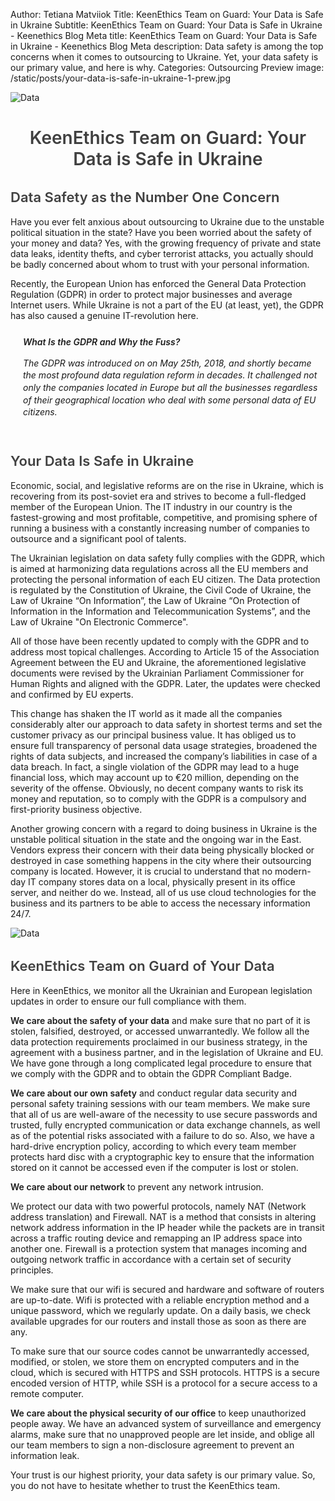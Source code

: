 Author: Tetiana Matviiok
Title: KeenEthics Team on Guard: Your Data is Safe in Ukraine
Subtitle: KeenEthics Team on Guard: Your Data is Safe in Ukraine - Keenethics Blog
Meta title: KeenEthics Team on Guard: Your Data is Safe in Ukraine - Keenethics Blog
Meta description: Data safety is among the top concerns when it comes to outsourcing to Ukraine. Yet, your data safety is our primary value, and here is why.
Categories: Outsourcing
Preview image: /static/posts/your-data-is-safe-in-ukraine-1-prew.jpg

![Data](/static/posts/your-data-is-safe-in-ukraine-1.jpg)

<div align="center">
  <h1 style="font-weight: 600; color: rgba(0,0,0,0.75)">KeenEthics Team on Guard: Your Data is Safe in Ukraine</h1>
</div>

<div>
  <h2 style="font-weight: 600; font-size: 22px; color: rgba(0,0,0,0.75)">Data Safety as the Number One Concern</h2>
</div>

Have you ever felt anxious about outsourcing to Ukraine due to the unstable political situation in the state? Have you been worried about the safety of your money and data? Yes, with the growing frequency of private and state data leaks, identity thefts, and cyber terrorist attacks, you actually should be badly concerned about whom to trust with your personal information.

Recently, the European Union has enforced the General Data Protection Regulation (GDPR) in order to protect major businesses and average Internet users. While Ukraine is not a part of the EU (at least, yet), the GDPR has also caused a genuine IT-revolution here.

<div style="max-width: 550px; margin-left: auto; font-style: italic; padding: 10px 0 10px 20px; line-height: 1.4">
  <div style="font-weight: 600">What Is the GDPR and Why the Fuss?</div>
  <p>
    The GDPR was introduced on on May 25th, 2018, and shortly became the most profound data regulation reform in decades. It challenged not only the companies located in Europe but all the businesses regardless of their geographical location who deal with some personal data of EU citizens.
  </p>
</div>

<div>
  <h2 style="font-weight: 600; font-size: 22px; color: rgba(0,0,0,0.75)">Your Data Is Safe in Ukraine</h2>
</div>

Economic, social, and legislative reforms are on the rise in Ukraine, which is recovering from its post-soviet era and strives to become a full-fledged member of the European Union. The IT industry in our country is the fastest-growing and most profitable, competitive, and promising sphere of running a business with a constantly increasing number of companies to outsource and a significant pool of talents.

The Ukrainian legislation on data safety fully complies with the GDPR, which is aimed at harmonizing data regulations across all the EU members and protecting the personal information of each EU citizen. The Data protection is regulated by the Constitution of Ukraine, the Civil Code of Ukraine, the Law of Ukraine “On Information”, the Law of Ukraine “On Protection of Information in the Information and Telecommunication Systems”, and the Law of Ukraine "On Electronic Commerce".


All of those have been recently updated to comply with the GDPR and to address most topical challenges. According to Article 15 of the Association Agreement between the EU and Ukraine, the aforementioned legislative documents were revised by the Ukrainian Parliament Commissioner for Human Rights and aligned with the GDPR. Later, the updates were checked and confirmed by EU experts.

This change has shaken the IT world as it made all the companies considerably alter our approach to data safety in shortest terms and set the customer privacy as our principal business value. It has obliged us to ensure full transparency of personal data usage strategies, broadened the rights of data subjects, and increased the company’s liabilities in case of a data breach. In fact, a single violation of the GDPR may lead to a huge financial loss, which may account up to €20 million, depending on the severity of the offense. Obviously, no decent company wants to risk its money and reputation, so to comply with the GDPR is a compulsory and first-priority business objective.

Another growing concern with a regard to doing business in Ukraine is the unstable political situation in the state and the ongoing war in the East. Vendors express their concern with their data being physically blocked or destroyed in case something happens in the city where their outsourcing company is located. However, it is crucial to understand that no modern-day IT company stores data on a local, physically present in its office server, and neither do we. Instead, all of us use cloud technologies for the business and its partners to be able to access the necessary information 24/7.

![Data](/static/posts/your-data-is-safe-in-ukraine-2.jpg)

<div>
  <h2 style="font-weight: 600; font-size: 22px; color: rgba(0,0,0,0.75)">KeenEthics Team on Guard of Your Data</h2>
</div>

Here in KeenEthics, we monitor all the Ukrainian and European legislation updates in order to ensure our full compliance with them.

<p>
  <span style="font-weight: 600">We care about the safety of your data</span> and make sure that no part of it is stolen, falsified, destroyed, or accessed unwarrantedly. We follow all the data protection requirements proclaimed in our business strategy, in the agreement with a business partner, and in the legislation of Ukraine and EU. We have gone through a long complicated legal procedure to ensure that we comply with the GDPR and to obtain the GDPR Compliant Badge.
</p>

<p>
  <span style="font-weight: 600">We care about our own safety</span> and conduct regular data security and personal safety training sessions with our team members. We make sure that all of us are well-aware of the necessity to use secure passwords and trusted, fully encrypted communication or data exchange channels, as well as of the potential risks associated with a failure to do so. Also, we have a hard-drive encryption policy, according to which every team member protects hard disc with a cryptographic key to ensure that the information stored on it cannot be accessed even if the computer is lost or stolen.
</p>

<p>
  <span style="font-weight: 600">We care about our network</span> to prevent any network intrusion.
</p>

We protect our data with two powerful protocols, namely NAT (Network address translation) and Firewall. NAT is a method that consists in altering network address information in the IP header while the packets are in transit across a traffic routing device and remapping an IP address space into another one. Firewall is a protection system that manages incoming and outgoing network traffic in accordance with a certain set of security principles.

We make sure that our wifi is secured and hardware and software of routers are up-to-date. Wifi is protected with a reliable encryption method and a unique password, which we regularly update. On a daily basis, we check available upgrades for our routers and install those as soon as there are any.

To make sure that our source codes cannot be unwarrantedly accessed, modified, or stolen, we store them on encrypted computers and in the cloud, which is secured with HTTPS and SSH protocols. HTTPS is a secure encoded version of HTTP, while SSH is a protocol for a secure access to a remote computer.

<p>
  <span style="font-weight: 600">We care about the physical security of our office</span> to keep unauthorized people away. We have an advanced system of surveillance and emergency alarms, make sure that no unapproved people are let inside, and oblige all our team members to sign a non-disclosure agreement to prevent an information leak.
</p>

Your trust is our highest priority, your data safety is our primary value. So, you do not have to hesitate whether to trust the KeenEthics team.
